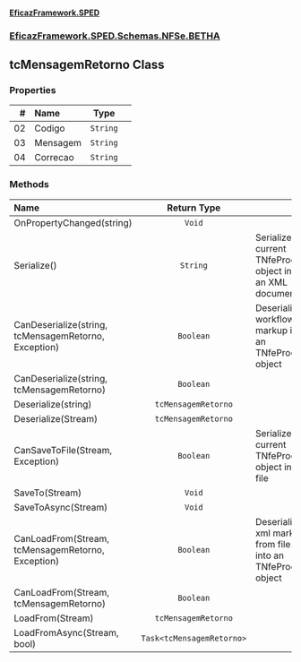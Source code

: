 #### [EficazFramework.SPED](EficazFrameworkSPED.md 'EficazFramework SPED')
### [EficazFramework.SPED.Schemas.NFSe.BETHA](EficazFramework.SPED.Schemas.NFSe.BETHA.md 'EficazFramework.SPED.Schemas.NFSe.BETHA')

## tcMensagemRetorno Class
### Properties

| # | Name | Type | |
| ---: | :--- | :---: | :--- |
| 02 | Codigo | `String` |  |
| 03 | Mensagem | `String` |  |
| 04 | Correcao | `String` |  |
### Methods

| Name | Return Type | |
| :--- | :---: | :--- |
| OnPropertyChanged(string) | `Void` |  |
| Serialize() | `String` | Serializes current TNfeProc object into an XML document |
| CanDeserialize(string, tcMensagemRetorno, Exception) | `Boolean` | Deserializes workflow markup into an TNfeProc object |
| CanDeserialize(string, tcMensagemRetorno) | `Boolean` |  |
| Deserialize(string) | `tcMensagemRetorno` |  |
| Deserialize(Stream) | `tcMensagemRetorno` |  |
| CanSaveToFile(Stream, Exception) | `Boolean` | Serializes current TNfeProc object into file |
| SaveTo(Stream) | `Void` |  |
| SaveToAsync(Stream) | `Void` |  |
| CanLoadFrom(Stream, tcMensagemRetorno, Exception) | `Boolean` | Deserializes xml markup from file into an TNfeProc object |
| CanLoadFrom(Stream, tcMensagemRetorno) | `Boolean` |  |
| LoadFrom(Stream) | `tcMensagemRetorno` |  |
| LoadFromAsync(Stream, bool) | `Task<tcMensagemRetorno>` |  |
